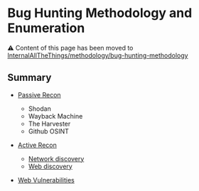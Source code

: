# Bug Hunting Methodology and Enumeration

:warning: Content of this page has been moved to [InternalAllTheThings/methodology/bug-hunting-methodology](https://techanv-bot.github.io/InternalAllTheThings/methodology/bug-hunting-methodology/)

## Summary

* [Passive Recon](https://techanv-bot.github.io/InternalAllTheThings/methodology/bug-hunting-methodology/#passive-recon)
  * Shodan
  * Wayback Machine
  * The Harvester
  * Github OSINT

* [Active Recon](https://techanv-bot.github.io/InternalAllTheThings/methodology/bug-hunting-methodology/#active-recon)
  * [Network discovery](https://techanv-bot.github.io/InternalAllTheThings/methodology/bug-hunting-methodology/#network-discovery)
  * [Web discovery](https://techanv-bot.github.io/InternalAllTheThings/methodology/bug-hunting-methodology/#web-discovery)

* [Web Vulnerabilities](https://techanv-bot.github.io/InternalAllTheThings/methodology/bug-hunting-methodology/#looking-for-web-vulnerabilities)